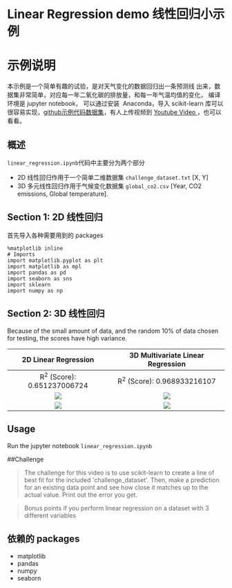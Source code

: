 # Linear Regression demo 线性回归小示例

# 示例说明
本示例是一个简单有趣的试验，是对天气变化的数据回归出一条预测线 出来，数据集非常简单，对应每一年二氧化碳的排放量，和每一年气温均值的变化，
编译环境是 jupyter notebook， 可以通过安装  Anaconda，导入 scikit-learn 库可以很容易实现，[github示例代码数据集](https://github.com/youngxiao/Linear-Regression-demo)，有人上传视频到
 [Youtube Video ](https://youtu.be/vOppzHpvTiQ?t=7m31s)，也可以看看。

## 概述
`linear_regression.ipynb`代码中主要分为两个部分
* 2D 线性回归作用于一个简单二维数据集 `challenge_dataset.txt` [X, Y]
* 3D 多元线性回归作用于气候变化数据集 `global_co2.csv` [Year, CO2 emissions, Global temperature].

## Section 1: 2D 线性回归
首先导入各种需要用到的 packages
```
%matplotlib inline
# Imports
import matplotlib.pyplot as plt
import matplotlib as mpl
import pandas as pd
import seaborn as sns
import sklearn
import numpy as np
```



## Section 2: 3D 线性回归






Because of the small amount of data, and the random 10% of data chosen for testing, the scores have high variance.  

2D Linear Regression | 3D Multivariate Linear Regression 
:---: | :---: 
R<sup>2</sup> (Score):  0.651237006724 | R<sup>2</sup> (Score): 0.968933216107
![](https://github.com/ludobouan/linear-regression-sklearn/blob/master/data/2D_data.png) | ![](https://github.com/ludobouan/linear-regression-sklearn/blob/master/data/3D_data.png) 
![](https://github.com/ludobouan/linear-regression-sklearn/blob/master/data/2D_regression.png) | ![](https://github.com/ludobouan/linear-regression-sklearn/blob/master/data/3D_regression.png) 


## Usage
Run the jupyter notebook `linear_regression.ipynb`

##Challenge
> The challenge for this video is to use scikit-learn to create a line of best fit for the included 'challenge_dataset'. Then, make a prediction for an existing data point and see how close it matches up to the actual value. Print out the error you get. 

> Bonus points if you perform linear regression on a dataset with 3 different variables

## 依赖的 packages
* matplotlib
* pandas
* numpy
* seaborn
